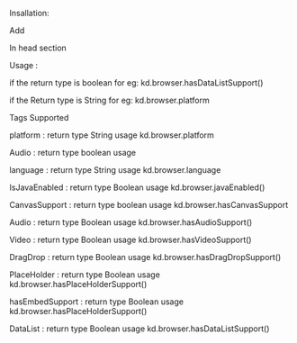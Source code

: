 Insallation:

Add 

<script type="text/javascript" src="kd.js">
</script>

In head section


Usage :

if the return type is boolean 
for eg:
		kd.browser.hasDataListSupport()

if the Return type is String
for eg:
		kd.browser.platform


Tags Supported 

platform :
		return type String
		usage 
		kd.browser.platform


Audio : 
		return type boolean
		usage
	
language : 
		return type String
		usage
		kd.browser.language


IsJavaEnabled :
		return type Boolean
		usage
		kd.browser.javaEnabled()

CanvasSupport :
		return type boolean
		usage
		kd.browser.hasCanvasSupport
			
Audio :
		return type Boolean
		usage
		kd.browser.hasAudioSupport()

Video :
		return type Boolean
		usage
		kd.browser.hasVideoSupport()
		
DragDrop :
		return type Boolean
		usage
		kd.browser.hasDragDropSupport()

PlaceHolder :
		return type Boolean
		usage
		kd.browser.hasPlaceHolderSupport()
		
hasEmbedSupport :
		return type Boolean
		usage
		kd.browser.hasPlaceHolderSupport()

DataList : 
		return type Boolean
		usage
		kd.browser.hasDataListSupport()